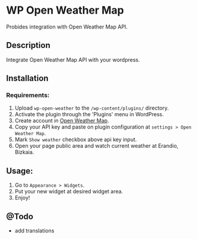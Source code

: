 WP Open Weather Map 
===================

Probides integration with Open Weather Map API.

## Description

Integrate Open Weather Map API with your wordpress.


## Installation


### Requirements:


1. Upload `wp-open-weather` to the `/wp-content/plugins/` directory.
1. Activate the plugin through the 'Plugins' menu in WordPress.
1. Create account in [Open Weather Map](http://openweathermap.org/).
1. Copy your API key and paste on plugin configuration at `settings > Open Weather Map`.
1. Mark `Show weather` checkbox above api key input.
1. Open your page public area and watch current weather at Erandio, Bizkaia.


## Usage:


1. Go to `Appearance > Widgets`.
1. Put your new widget at desired widget area.
1. Enjoy!

## @Todo

* add translations
